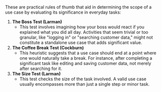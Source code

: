 These are practical rules of thumb that aid in determining the scope of a use case by evaluating its significance in everyday tasks:
1. **The Boss Test (Larman)**
   - This test involves imagining how your boss would react if you explained what you did all day. Activities that seem trivial or too granular, like "logging in" or "searching customer data," might not constitute a standalone use case that adds significant value.
2. **The Coffee Break Test (Cockburn)**
   - This heuristic suggests that a use case should end at a point where one would naturally take a break. For instance, after completing a significant task like editing and saving customer data, not merely after searching for it.
3. **The Size Test (Larman)**
   - This test checks the size of the task involved. A valid use case usually encompasses more than just a single step or minor task.

